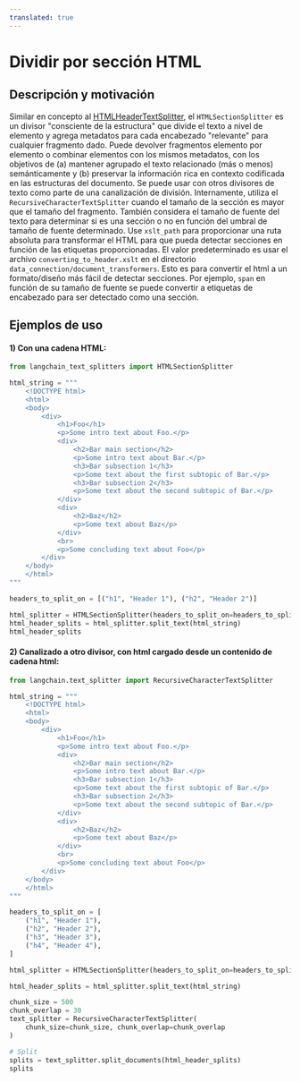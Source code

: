 ```yaml
---
translated: true
---
```


# Dividir por sección HTML

## Descripción y motivación

Similar en concepto al [HTMLHeaderTextSplitter](/docs/modules/data_connection/document_transformers/HTML_header_metadata), el `HTMLSectionSplitter` es un divisor "consciente de la estructura" que divide el texto a nivel de elemento y agrega metadatos para cada encabezado "relevante" para cualquier fragmento dado. Puede devolver fragmentos elemento por elemento o combinar elementos con los mismos metadatos, con los objetivos de (a) mantener agrupado el texto relacionado (más o menos) semánticamente y (b) preservar la información rica en contexto codificada en las estructuras del documento. Se puede usar con otros divisores de texto como parte de una canalización de división. Internamente, utiliza el `RecursiveCharacterTextSplitter` cuando el tamaño de la sección es mayor que el tamaño del fragmento. También considera el tamaño de fuente del texto para determinar si es una sección o no en función del umbral de tamaño de fuente determinado. Use `xslt_path` para proporcionar una ruta absoluta para transformar el HTML para que pueda detectar secciones en función de las etiquetas proporcionadas. El valor predeterminado es usar el archivo `converting_to_header.xslt` en el directorio `data_connection/document_transformers`. Esto es para convertir el html a un formato/diseño más fácil de detectar secciones. Por ejemplo, `span` en función de su tamaño de fuente se puede convertir a etiquetas de encabezado para ser detectado como una sección.

## Ejemplos de uso

#### 1) Con una cadena HTML:

```python
from langchain_text_splitters import HTMLSectionSplitter

html_string = """
    <!DOCTYPE html>
    <html>
    <body>
        <div>
            <h1>Foo</h1>
            <p>Some intro text about Foo.</p>
            <div>
                <h2>Bar main section</h2>
                <p>Some intro text about Bar.</p>
                <h3>Bar subsection 1</h3>
                <p>Some text about the first subtopic of Bar.</p>
                <h3>Bar subsection 2</h3>
                <p>Some text about the second subtopic of Bar.</p>
            </div>
            <div>
                <h2>Baz</h2>
                <p>Some text about Baz</p>
            </div>
            <br>
            <p>Some concluding text about Foo</p>
        </div>
    </body>
    </html>
"""

headers_to_split_on = [("h1", "Header 1"), ("h2", "Header 2")]

html_splitter = HTMLSectionSplitter(headers_to_split_on=headers_to_split_on)
html_header_splits = html_splitter.split_text(html_string)
html_header_splits
```

#### 2) Canalizado a otro divisor, con html cargado desde un contenido de cadena html:

```python
from langchain.text_splitter import RecursiveCharacterTextSplitter

html_string = """
    <!DOCTYPE html>
    <html>
    <body>
        <div>
            <h1>Foo</h1>
            <p>Some intro text about Foo.</p>
            <div>
                <h2>Bar main section</h2>
                <p>Some intro text about Bar.</p>
                <h3>Bar subsection 1</h3>
                <p>Some text about the first subtopic of Bar.</p>
                <h3>Bar subsection 2</h3>
                <p>Some text about the second subtopic of Bar.</p>
            </div>
            <div>
                <h2>Baz</h2>
                <p>Some text about Baz</p>
            </div>
            <br>
            <p>Some concluding text about Foo</p>
        </div>
    </body>
    </html>
"""

headers_to_split_on = [
    ("h1", "Header 1"),
    ("h2", "Header 2"),
    ("h3", "Header 3"),
    ("h4", "Header 4"),
]

html_splitter = HTMLSectionSplitter(headers_to_split_on=headers_to_split_on)

html_header_splits = html_splitter.split_text(html_string)

chunk_size = 500
chunk_overlap = 30
text_splitter = RecursiveCharacterTextSplitter(
    chunk_size=chunk_size, chunk_overlap=chunk_overlap
)

# Split
splits = text_splitter.split_documents(html_header_splits)
splits
```
